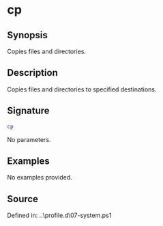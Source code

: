 # cp

## Synopsis

Copies files and directories.

## Description

Copies files and directories to specified destinations.

## Signature

```powershell
cp
```

No parameters.

## Examples

No examples provided.

## Source

Defined in: ..\profile.d\07-system.ps1
